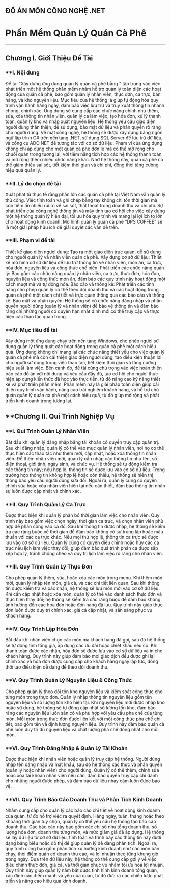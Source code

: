 ĐỒ ÁN MÔN CÔNG NGHỆ .NET
---
# **Phần Mềm Quản Lý Quán Cà Phê**

---
## Chương I. Giới Thiệu Đề Tài
### **I. Nội dung
Đề tài "Xây dựng ứng dụng quản lý quán cà phê bằng " tập trung vào việc phát triển một hệ thống phần mềm nhằm hỗ trợ quản lý toàn diện các hoạt động của quán cà phê, bao gồm quản lý nhân viên, thực đơn, ca trực, bán hàng, và kho nguyên liệu. Mục tiêu của hệ thống là giúp tự động hóa quy trình vận hành hàng ngày, đảm bảo việc lưu trữ và truy xuất thông tin nhanh chóng, chính xác. Ứng dụng sẽ cung cấp các chức năng chính như thêm, sửa, xóa thông tin nhân viên, quản lý ca làm việc, tạo hóa đơn, xử lý thanh toán, quản lý kho và nhập xuất nguyên liệu. Hệ thống yêu cầu giao diện người dùng thân thiện, dễ sử dụng, bảo mật dữ liệu và phân quyền rõ ràng cho người dùng. Về mặt công nghệ, hệ thống sẽ được xây dựng bằng ngôn ngữ lập trình C# trên nền tảng .NET, sử dụng SQL Server để lưu trữ dữ liệu, và công cụ ADO.NET để tương tác với cơ sở dữ liệu. Phạm vi của ứng dụng không chỉ áp dụng cho một quán cà phê đơn lẻ mà có thể mở rộng cho chuỗi quán trong tương lai, với tiềm năng tích hợp các hệ thống thanh toán và mở rộng thêm nhiều chức năng khác. Nhờ hệ thống này, quán cà phê có thể giảm thiểu sai sót, tiết kiệm thời gian và chi phí, đồng thời tăng cường hiệu quả quản lý.
### **II. Lý do chọn đề tài
Xuất phát từ thực tế rằng phần lớn các quán cà phê tại Việt Nam vẫn quản lý thủ công. Việc tính toán và ghi chép bằng tay không chỉ tốn thời gian mà còn tiềm ẩn nhiều rủi ro về sai sót, thất thoát trong doanh thu và chi phí. Sự phát triển của công nghệ thông tin và máy tính tạo cơ hội cho việc xây dựng một hệ thống quản lý hiện đại, tối ưu hóa quy trình và mang lại lợi ích to lớn cho hoạt động kinh doanh. Mô hình quản lý quán cà phê “DPS COFFEE” sẽ là một giải pháp hữu ích để giải quyết các vấn đề trên.
### **III. Phạm vi đề tài
Thiết kế giao diện người dùng: Tạo ra một giao diện trực quan, dễ sử dụng cho người quản lý và nhân viên quán cà phê.
Xây dựng cơ sở dữ liệu: Thiết kế mô hình cơ sở dữ liệu để lưu trữ thông tin về nhân viên, món ăn, ca trực, hóa đơn, nguyên liệu và công thức chế biến.
Phát triển các chức năng quản lý: Bao gồm các chức năng quản lý nhân viên, ca trực, thực đơn, hóa đơn, nguyên liệu và công thức món ăn, đảm bảo các quy trình này hoạt động một cách mượt mà và tự động hóa.
Báo cáo và thống kê: Phát triển các tính năng cho phép quản lý có thể theo dõi doanh thu và các hoạt động trong quán cà phê một cách chi tiết và trực quan thông qua các báo cáo và thống kê.
Bảo mật và phân quyền: Hệ thống sẽ có chức năng đăng nhập và phân quyền người dùng (quản lý và nhân viên) để bảo vệ thông tin và đảm bảo rằng chỉ những người có quyền hạn nhất định mới có thể truy cập và thực hiện các thao tác quan trọng.
### **IV. Mục tiêu đề tài
Xây dựng một ứng dụng chạy trên nền tảng Windows, cho phép người sử dụng quản lý tổng quát các hoạt động trong quán cà phê một cách hiệu quả. 
Ứng dụng không chỉ mang lại các chức năng thiết yếu cho việc quản lý quán cà phê mà còn cải thiện giao diện người dùng, tạo điều kiện thuận lợi cho người sử dụng trong việc thao tác, tiết kiệm thời gian và tăng cường hiệu suất làm việc. Bên cạnh đó, đề tài cũng chú trọng vào việc hoàn thiện báo cáo đồ án với nội dung và yêu cầu đầy đủ, tạo cơ hội cho người thực hiện áp dụng kiến thức đã học vào thực tiễn, từ đó nâng cao kỹ năng thiết kế và phát triển phần mềm.
Phần mềm này là giải pháp toàn diện giúp cải thiện quy trình vận hành, nâng cao trải nghiệm khách hàng, và hỗ trợ chủ quán quản lý quán cà phê một cách hiệu quả, từ đó giúp mở rộng và phát triển kinh doanh trong tương lai.
## **Chương II. Qui Trình Nghiệp Vụ
### **I. Qui Trình Quản Lý Nhân Viên

Bắt đầu khi quản lý đăng nhập bằng tài khoản có quyền truy cập quản trị. Sau khi đăng nhập, quản lý có thể vào mục quản lý nhân viên, nơi họ có thể thực hiện các thao tác như thêm mới, cập nhật, hoặc xóa thông tin nhân viên. Để thêm nhân viên mới, quản lý cần nhập các thông tin như tên, số điện thoại, giới tính, ngày sinh, và chức vụ. Hệ thống sẽ tự động kiểm tra các thông tin này; nếu hợp lệ, thông tin sẽ được lưu vào cơ sở dữ liệu. Trong trường hợp thông tin không hợp lệ hoặc còn thiếu, hệ thống sẽ hiển thị thông báo yêu cầu người dùng sửa đổi. Ngoài ra, quản lý cũng có quyền chỉnh sửa hoặc xóa nhân viên hiện tại nếu cần thiết, đảm bảo thông tin nhân sự luôn được cập nhật và chính xác.

### **II. Quy Trình Quản Lý Ca Trực

Được thực hiện khi quản lý phân bổ thời gian làm việc cho nhân viên. Quy trình này bao gồm việc chọn ngày, thời gian ca trực, và chọn nhân viên phù hợp để phân công vào ca đó. Sau khi thông tin được nhập, hệ thống sẽ kiểm tra các ràng buộc về thời gian để đảm bảo không có sự trùng lặp hoặc mâu thuẫn với các ca trực khác. Nếu mọi thứ hợp lệ, thông tin ca trực sẽ được lưu vào cơ sở dữ liệu. Quản lý cũng có quyền điều chỉnh hoặc hủy các ca trực nếu lịch làm việc thay đổi, giúp đảm bảo quá trình phân ca được sắp xếp hợp lý, tránh chồng chéo và duy trì lịch làm việc rõ ràng cho nhân viên.

### **III. Quy Trình Quản Lý Thực Đơn

Cho phép quản lý thêm, sửa, hoặc xóa các món trong menu. Khi thêm món mới, quản lý nhập tên món, giá cả, và các chi tiết liên quan. Sau khi thông tin được kiểm tra và xác nhận, hệ thống sẽ lưu món mới vào cơ sở dữ liệu. Khi cần cập nhật hoặc xóa món, quản lý có thể vào danh sách thực đơn và thực hiện thay đổi; hệ thống sẽ kiểm tra các ràng buộc để đảm bảo không ảnh hưởng đến các hóa đơn hoặc đơn hàng đã lưu. Quy trình này giúp thực đơn luôn được duy trì chính xác, giá cả cập nhật, và sẵn sàng phục vụ khách hàng..

### **IV. Quy Trình Lập Hóa Đơn

Bắt đầu khi nhân viên chọn các món mà khách hàng đã gọi, sau đó hệ thống sẽ tự động tính tổng giá, áp dụng các ưu đãi hoặc chiết khấu nếu có. Khi thanh toán được xác nhận, hóa đơn sẽ được lưu vào cơ sở dữ liệu và in cho khách hàng. Quy trình này giúp đảm bảo mọi giao dịch đều được ghi lại chính xác và hóa đơn được cung cấp cho khách hàng ngay lập tức, đồng thời tạo điều kiện dễ dàng để theo dõi doanh thu.

### **V. Quy Trình Quản Lý Nguyên Liệu & Công Thức

Cho phép quản lý theo dõi tồn kho nguyên liệu và kiểm soát công thức cho từng món trong thực đơn. Quản lý nhập thông tin nguyên liệu gồm tên nguyên liệu và số lượng tồn kho hiện tại. Khi nguyên liệu mới được nhập kho hoặc sử dụng, hệ thống sẽ tự động cập nhật số lượng tồn kho, đảm bảo rằng các nguyên liệu luôn sẵn có và phù hợp với yêu cầu pha chế của từng món. Mỗi món trong thực đơn được liên kết với một công thức pha chế chi tiết, bao gồm tên và định lượng nguyên liệu. Quy trình này đảm bảo quán cà phê luôn duy trì đủ nguyên liệu và chất lượng pha chế đồng nhất cho mỗi món.

### **VI. Quy Trình Đăng Nhập & Quản Lý Tài Khoản

Được thực hiện khi nhân viên hoặc quản lý truy cập hệ thống. Người dùng nhập tên đăng nhập và mật khẩu, sau đó hệ thống xác thực và phân quyền (quản lý hoặc nhân viên) cho người dùng. Quản lý có thể thêm, chỉnh sửa hoặc xóa tài khoản nhân viên nếu cần, đảm bảo quyền truy cập chỉ dành cho những người được phép, và đảm bảo dữ liệu nhạy cảm luôn được bảo vệ.

### **VII. Quy Trình Báo Cáo Doanh Thu và Phân Tích Kinh Doanh

Nhằm cung cấp cho quản lý các báo cáo chi tiết về hoạt động kinh doanh của quán, từ đó hỗ trợ việc ra quyết định. Hàng ngày, tuần, tháng hoặc theo khoảng thời gian tuỳ chọn, quản lý có thể yêu cầu hệ thống tạo báo cáo doanh thu. Các báo cáo này bao gồm các chỉ số như tổng doanh thu, số lượng hóa đơn, doanh thu từng món, và mức giảm giá đã áp dụng. Hệ thống sẽ lấy dữ liệu từ cơ sở dữ liệu, tính toán và trình bày các thông tin này dưới dạng bảng biểu hoặc đồ thị để giúp quản lý dễ dàng phân tích.
Ngoài ra, quy trình cũng bao gồm phân tích xu hướng kinh doanh như các món bán chạy, thời điểm quán có doanh thu cao, và lợi nhuận theo từng khung giờ trong ngày. Dựa trên dữ liệu này, hệ thống có thể cung cấp gợi ý về việc điều chỉnh thực đơn, giá cả, và thời gian phục vụ nhằm tối ưu hoá lợi nhuận. Quy trình này giúp quản lý nắm bắt được tình hình kinh doanh tổng quan, xác định các điểm mạnh và yếu của quán, từ đó đưa ra các chiến lược phát triển và nâng cao hiệu quả kinh doanh.

